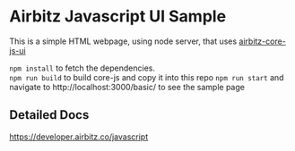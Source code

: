 # Airbitz Javascript UI Sample

This is a simple HTML webpage, using node server, that uses [airbitz-core-js-ui](https://github.com/Airbitz/airbitz-core-js-ui)

`npm install` to fetch the dependencies.  
`npm run build` to build core-js and copy it into this repo
`npm run start` and navigate to http://localhost:3000/basic/ to see the sample page

## Detailed Docs

https://developer.airbitz.co/javascript
